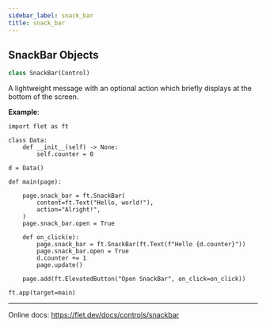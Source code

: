 ```yaml
---
sidebar_label: snack_bar
title: snack_bar
---
```


## SnackBar Objects

```python
class SnackBar(Control)
```

A lightweight message with an optional action which briefly displays at the bottom of the screen.

**Example**:

```
import flet as ft

class Data:
    def __init__(self) -> None:
        self.counter = 0

d = Data()

def main(page):

    page.snack_bar = ft.SnackBar(
        content=ft.Text("Hello, world!"),
        action="Alright!",
    )
    page.snack_bar.open = True

    def on_click(e):
        page.snack_bar = ft.SnackBar(ft.Text(f"Hello {d.counter}"))
        page.snack_bar.open = True
        d.counter += 1
        page.update()

    page.add(ft.ElevatedButton("Open SnackBar", on_click=on_click))

ft.app(target=main)
```
  
  -----
  
  Online docs: https://flet.dev/docs/controls/snackbar

